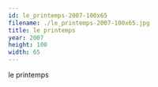 ```yaml
---
id: le_printemps-2007-100x65
filename: ./le_printemps-2007-100x65.jpg
title: le printemps
year: 2007
height: 100
width: 65
---
```


le printemps
